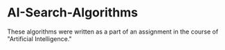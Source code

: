 # AI-Search-Algorithms
These algorithms were written as a part of an assignment in the course of "Artificial Intelligence."

